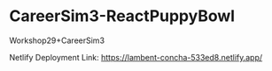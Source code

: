 # CareerSim3-ReactPuppyBowl
Workshop29+CareerSim3

Netlify Deployment Link: https://lambent-concha-533ed8.netlify.app/
